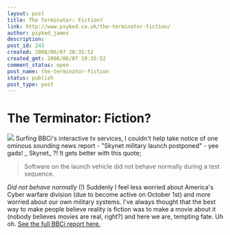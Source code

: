 ```yaml
---
layout: post
title: The Terminator: Fiction?
link: http://www.psyked.co.uk/the-terminator-fiction/
author: psyked_james
description: 
post_id: 243
created: 2008/06/07 20:35:52
created_gmt: 2008/06/07 19:35:52
comment_status: open
post_name: the-terminator-fiction
status: publish
post_type: post
---
```


# The Terminator: Fiction?

![](http://uploads.psyked.co.uk/2008/06/terminator.jpg) Surfing BBCi's interactive tv services, I couldn't help take notice of one ominous sounding news report - "Skynet military launch postponed" - yee gads! _ Skynet_ ?! It gets better with this quote; 

> Software on the launch vehicle did not behave normally during a test sequence.

_Did not behave normally_ (!) Suddenly I feel less worried about America's Cyber warfare division (due to become active on October 1st) and more worried about our own military systems. I've always thought that the best way to make people believe reality is fiction was to make a movie about it (nobody believes movies are real, right?) and here we are, tempting fate. Uh oh. [See the full BBCi report here.](http://news.bbc.co.uk/1/hi/sci/tech/7419751.stm)